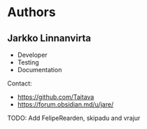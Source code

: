 # Authors

## Jarkko Linnanvirta
 - Developer
 - Testing
 - Documentation

Contact:
 - https://github.com/Taitava
 - https://forum.obsidian.md/u/jare/

TODO: Add FelipeRearden, skipadu and vrajur

<!-- ADDING YOURSELF AS AN AUTHOR:

1. Add a new headline above this comment block: ## Firstname Lastname (or you can use a nick name if you wish).
2. Write a bullet point list that contains all the following thing that apply to what you have done in this project:
- Contributor: If you have written some programming code and opened a pull request.
- Testing: If you have tested this plugin on your machine and reported your test results.
- Documentation: If you have provided changes to the documentation either via a pull request or otherwise.
- Ideas and feedback: If you have suggested new features or other changes.
3. Add your contact information if you wish. This can be a website link, email address, GitHub user profile page, Obsidian forum user profile page, a social media link or similar.
-->